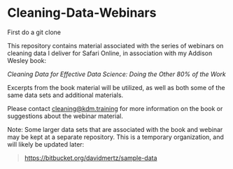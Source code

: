 # Cleaning-Data-Webinars

First do a git clone

This repository contains material associated with the series
of webinars on cleaning data I deliver for Safari Online,
in association with my Addison Wesley book:

_Cleaning Data for Effective Data Science: Doing the Other 80% of the Work_

Excerpts from the book material will be utilized, as well
as both some of the same data sets and additional materials.

Please contact cleaning@kdm.training for more information on the 
book or suggestions about the webinar material.

Note: Some larger data sets that are associated with the book
and webinar may be kept at a separate repository.  This is a 
temporary organization, and will likely be updated later:

>https://bitbucket.org/davidmertz/sample-data
